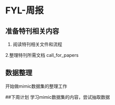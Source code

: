 ﻿# FYL-周报
## 准备特刊相关内容
1. 阅读特刊相关文件和流程  

2.整理特刊所需文档 call_for_papers
## 数据整理
开始做mimic数据集的整理工作

##下周计划
学习mimic数据集的内容，尝试抽取数据